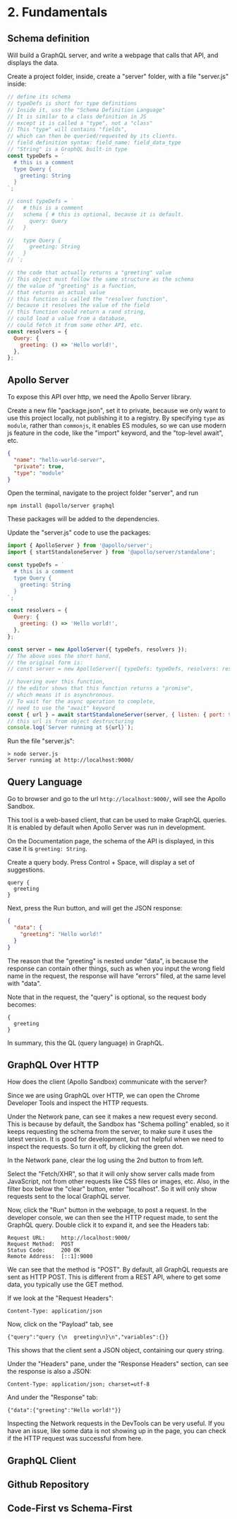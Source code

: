 # 2. Fundamentals
## Schema definition
Will build a GraphQL server, and write a webpage that calls that API, and displays the data. 

Create a project folder, inside, create a "server" folder, with a file "server.js" inside:
```js
// define its schema 
// typeDefs is short for type definitions
// Inside it, uss the "Schema Definition Language"
// It is similar to a class definition in JS
// except it is called a "type", not a "class"
// This "type" will contains "fields",
// which can then be queried/requested by its clients.
// field definition syntax: field_name: field_data_type
// "String" is a GraphQL built-in type
const typeDefs = `
  # this is a comment
  type Query {
    greeting: String
  }
`;

// const typeDefs = `
//   # this is a comment
//   schema { # this is optional, because it is default. 
//     query: Query
//   }

//   type Query {
//     greeting: String
//   }
// `;

// the code that actually returns a "greeting" value
// This object must follow the same structure as the schema
// the value of "greeting" is a function,
// that returns an actual value
// this function is called the "resolver function",
// because it resolves the value of the field
// this function could return a rand string, 
// could load a value from a database, 
// could fetch it from some other API, etc. 
const resolvers = {
  Query: {
    greeting: () => 'Hello world!',
  },
};
```

## Apollo Server
To expose this API over http, we need the Apollo Server library. 

Create a new file "package.json", set it to private, because we only want to use this project locally, not publishing it to a registry. By specifying `type` as `module`, rather than `commonjs`, it enables ES modules, so we can use modern js feature in the code, like the "import" keyword, and the "top-level await", etc. 
```json
{
  "name": "hello-world-server",
  "private": true,
  "type": "module"
}
```

Open the terminal, navigate to the project folder "server", and run
```console
npm install @apollo/server graphql
```

These packages will be added to the dependencies. 

Update the "server.js" code to use the packages:
```js
import { ApolloServer } from '@apollo/server';
import { startStandaloneServer } from '@apollo/server/standalone';

const typeDefs = `
  # this is a comment
  type Query {
    greeting: String
  }
`;

const resolvers = {
  Query: {
    greeting: () => 'Hello world!',
  },
};

const server = new ApolloServer({ typeDefs, resolvers });
// The above uses the short hand,
// the original form is: 
// const server = new ApolloServer({ typeDefs: typeDefs, resolvers: resolvers })

// hovering over this function, 
// the editor shows that this function returns a "promise",
// which means it is asynchronous. 
// To wait for the async operation to complete, 
// need to use the "await" keyword
const { url } = await startStandaloneServer(server, { listen: { port: 9000 } });
// this url is from object destructuring
console.log(`Server running at ${url}`);
```

Run the file "server.js":
```console
> node server.js
Server running at http://localhost:9000/

```

## Query Language
Go to browser and go to the url `http://localhost:9000/`, will see the Apollo Sandbox. 

This tool is a web-based client, that can be used to make GraphQL queries. It is enabled by default when Apollo Server was run in development. 

On the Documentation page, the schema of the API is displayed, in this case it is `greeting: String`. 

Create a query body. Press Control + Space, will display a set of suggestions. 
```
query {
  greeting
}
```
Next, press the Run button, and will get the JSON response:
```json
{
  "data": {
    "greeting": "Hello world!"
  }
}
```

The reason that the "greeting" is nested under "data", is because the response can contain other things, such as when you input the wrong field name in the request, the response will have "errors" filed, at the same level with "data". 

Note that in the request, the "query" is optional, so the request body becomes:
```
{
  greeting
}
```

In summary, this the QL (query language) in GraphQL. 

## GraphQL Over HTTP
How does the client (Apollo Sandbox) communicate with the server? 

Since we are using GraphQL over HTTP, we can open the Chrome Developer Tools and inspect the HTTP requests. 

Under the Network pane, can see it makes a new request every second. This is because by default, the Sandbox has "Schema polling" enabled, so it keeps requesting the schema from the server, to make sure it uses the latest version. It is good for development, but not helpful when we need to inspect the requests. So turn it off, by clicking the green dot. 

In the Network pane, clear the log using the 2nd button to from left. 

Select the "Fetch/XHR", so that it will only show server calls made from JavaScript, not from other requests like CSS files or images, etc. Also, in the filter box below the "clear" button, enter "localhost". So it will only show requests sent to the local GraphQL server. 

Now, click the "Run" button in the webpage, to post a request. In the developer console, we can then see the HTTP request made, to sent the GraphQL query. Double click it to expand it, and see the Headers tab:
```
Request URL:     http://localhost:9000/
Request Method:  POST
Status Code:     200 OK
Remote Address:  [::1]:9000
```

We can see that the method is "POST". By default, all GraphQL requests are sent as HTTP POST. This is different from a REST API, where to get some data, you typically use the GET method. 

If we look at the "Request Headers":
```
Content-Type: application/json
```

Now, click on the "Payload" tab, see
```
{"query":"query {\n  greeting\n}\n","variables":{}}
```

This shows that the client sent a JSON object, containing our query string. 

Under the "Headers" pane, under the "Response Headers" section, can see the response is also a JSON:
```
Content-Type: application/json; charset=utf-8
```

And under the "Response" tab:
```
{"data":{"greeting":"Hello world!"}}
```

Inspecting the Network requests in the DevTools can be very useful. If you have an issue, like some data is not showing up in the page, you can check if the HTTP request was successful from here. 

## GraphQL Client

## Github Repository

## Code-First vs Schema-First































